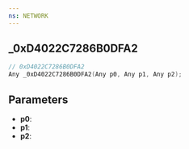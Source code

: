 ```yaml
---
ns: NETWORK
---
```

## _0xD4022C7286B0DFA2

```c
// 0xD4022C7286B0DFA2
Any _0xD4022C7286B0DFA2(Any p0, Any p1, Any p2);
```

## Parameters
* **p0**:
* **p1**:
* **p2**:
